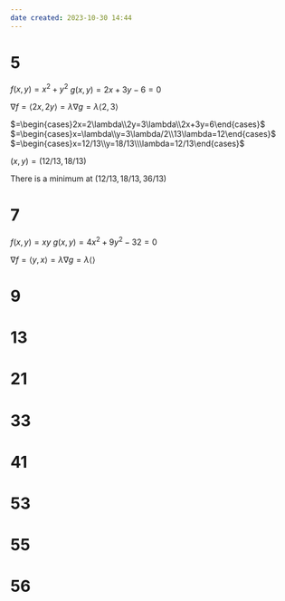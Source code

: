 ```yaml
---
date created: 2023-10-30 14:44
---
```


# 5

$f(x,y)=x^2+y^2$
$g(x,y)=2x+3y-6=0$

$\nabla f=\langle 2x,2y\rangle=\lambda\nabla g=\lambda\langle2,3\rangle$

$=\begin{cases}2x=2\lambda\\2y=3\lambda\\2x+3y=6\end{cases}$
$=\begin{cases}x=\lambda\\y=3\lambda/2\\13\lambda=12\end{cases}$
$=\begin{cases}x=12/13\\y=18/13\\\lambda=12/13\end{cases}$

$(x,y)=(12/13,18/13)$

There is a minimum at $(12/13,18/13,36/13)$

# 7

$f(x,y)=xy$
$g(x,y)=4x^2+9y^2-32=0$

$\nabla f=\langle y,x\rangle=\lambda\nabla g=\lambda\langle\rangle$


# 9

# 13

# 21

# 33

# 41

# 53

# 55

# 56
